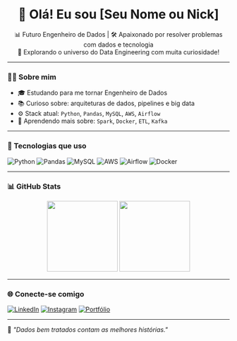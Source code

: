 <h1 align="center">👋 Olá! Eu sou [Seu Nome ou Nick]</h1>

<p align="center">
  📊 Futuro Engenheiro de Dados | 🛠️ Apaixonado por resolver problemas com dados e tecnologia<br>
  🚀 Explorando o universo do Data Engineering com muita curiosidade!
</p>

---

### 👨‍💻 Sobre mim

- 🎓 Estudando para me tornar Engenheiro de Dados
- 📚 Curioso sobre: arquiteturas de dados, pipelines e big data
- ⚙️ Stack atual: `Python`, `Pandas`, `MySQL`, `AWS`, `Airflow`
- 🌱 Aprendendo mais sobre: `Spark`, `Docker`, `ETL`, `Kafka`

---

### 🔧 Tecnologias que uso

![Python](https://img.shields.io/badge/-Python-3776AB?style=flat&logo=python&logoColor=white)
![Pandas](https://img.shields.io/badge/-Pandas-150458?style=flat&logo=pandas&logoColor=white)
![MySQL](https://img.shields.io/badge/-MySQL-4479A1?style=flat&logo=mysql&logoColor=white)
![AWS](https://img.shields.io/badge/-AWS-232F3E?style=flat&logo=amazon-aws&logoColor=white)
![Airflow](https://img.shields.io/badge/-Airflow-017CEE?style=flat&logo=apache-airflow&logoColor=white)
![Docker](https://img.shields.io/badge/-Docker-2496ED?style=flat&logo=docker&logoColor=white)

---

### 📊 GitHub Stats

<div align="center">
  <img height="160em" src="https://github-readme-stats.vercel.app/api?username=SEU-USUARIO&show_icons=true&theme=tokyonight" />
  <img height="160em" src="https://github-readme-stats.vercel.app/api/top-langs/?username=SEU-USUARIO&layout=compact&theme=tokyonight"/>
</div>

---

### 🌐 Conecte-se comigo

[![LinkedIn](https://img.shields.io/badge/-LinkedIn-0A66C2?style=flat&logo=linkedin&logoColor=white)](https://www.linkedin.com/in/seu-usuario)
[![Instagram](https://img.shields.io/badge/-Instagram-E4405F?style=flat&logo=instagram&logoColor=white)](https://www.instagram.com/seu-usuario)
[![Portfólio](https://img.shields.io/badge/-Portfólio-000?style=flat&logo=github&logoColor=white)](https://seuportfolio.com)

---

🧠 *"Dados bem tratados contam as melhores histórias."*

